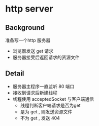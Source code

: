 # http server
## Background
准备写一个http 服务器
- 浏览器发送 get 请求
- 服务器接受后返回请求的资源文件
## Detail
- 服务器主程序一直监听 80 端口
- 接收到请求后新建线程
- 线程使用 acceptedSocket 与客户端通信
    - 线程判断客户端请求是否为get
    - 是为 get , 则发送资源文件
    - 不为 get , 发送 404
